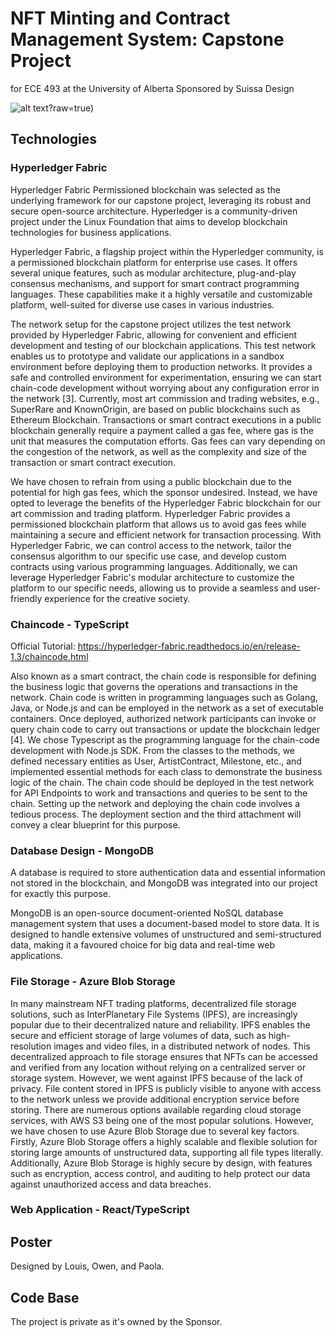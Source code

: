 # NFT Minting and Contract Management System: Capstone Project
for ECE 493 at the University of Alberta
Sponsored by Suissa Design

![alt text](https://github.com/jul-louis/Capstone-NFTMintingContractManagementSystem/blob/main/poster.png)?raw=true)

## Technologies

### Hyperledger Fabric

Hyperledger Fabric Permissioned blockchain was selected as the underlying framework for our capstone project, leveraging its robust and secure open-source architecture. Hyperledger is a community-driven project under the Linux Foundation that aims to develop blockchain technologies for business applications. 

Hyperledger Fabric, a flagship project within the Hyperledger community, is a permissioned blockchain platform for enterprise use cases. It offers several unique features, such as modular architecture, plug-and-play consensus mechanisms, and support for smart contract programming 
languages. These capabilities make it a highly versatile and customizable platform, well-suited for diverse use cases in various industries. 

The network setup for the capstone project utilizes the test network provided by Hyperledger Fabric, allowing for convenient and efficient development and testing of our blockchain applications. This test network enables us to prototype and validate our applications in a sandbox environment before deploying them to production networks. It provides a safe and controlled environment for experimentation, ensuring we can start chain-code development without worrying about any configuration error in the network [3]. 
Currently, most art commission and trading websites, e.g., SuperRare and KnownOrigin, are based on public blockchains such as Ethereum Blockchain. Transactions or smart contract executions in a public blockchain generally require a payment called a gas fee, where gas is the unit that measures the computation efforts. Gas fees can vary depending on the congestion of the network, as well as the complexity and size of the transaction or smart contract execution. 

We have chosen to refrain from using a public blockchain due to the potential for high gas fees, which the sponsor undesired. Instead, we have opted to leverage the benefits of the Hyperledger Fabric blockchain for our art commission and trading platform. Hyperledger Fabric provides a permissioned blockchain platform that allows us to avoid gas fees while maintaining a secure and efficient network for transaction processing. With Hyperledger Fabric, we can control access to the network, tailor the consensus algorithm to our specific use case, and develop custom contracts using various programming languages. Additionally, we can leverage Hyperledger Fabric's modular architecture to customize the platform to our specific needs, allowing us to provide a seamless and user-friendly experience for the creative society. 

### Chaincode - TypeScript
Official Tutorial: https://hyperledger-fabric.readthedocs.io/en/release-1.3/chaincode.html

Also known as a smart contract, the chain code is responsible for defining the business logic that governs the operations and transactions in the network. Chain code is written in programming languages such as Golang, Java, or Node.js and can be employed in the network as a set of executable containers. Once deployed, authorized network participants can invoke or query chain code to carry out transactions or update the blockchain ledger [4]. 
We chose Typescript as the programming language for the chain-code development with Node.js SDK. From the classes to the methods, we defined necessary entities as User, ArtistContract, Milestone, etc., and implemented essential methods for each class to demonstrate the business logic of the chain. 
The chain code should be deployed in the test network for API Endpoints to work and transactions and queries to be sent to the chain. Setting up the network and deploying the chain code involves a tedious process. The deployment section and the third attachment will convey a clear blueprint for this purpose. 


### Database Design - MongoDB

A database is required to store authentication data and essential information not stored in the blockchain, and MongoDB was integrated into our project for exactly this purpose. 

MongoDB is an open-source document-oriented NoSQL database management system that uses a document-based model to store data. It is designed to handle extensive volumes of unstructured and semi-structured data, making it a favoured choice for big data and real-time web applications. 

### File Storage - Azure Blob Storage 

In many mainstream NFT trading platforms, decentralized file storage solutions, such as InterPlanetary File Systems (IPFS), are increasingly popular due to their decentralized nature and reliability. IPFS enables the secure and efficient storage of large volumes of data, such as high-resolution images and video files, in a distributed network of nodes. This decentralized approach to file storage ensures that NFTs can be accessed and verified from any location without relying on a centralized server or storage system. However, we went against IPFS because of the lack of privacy. File content stored in IPFS is publicly visible to anyone with access to the network unless we provide additional encryption service before storing. 
There are numerous options available regarding cloud storage services, with AWS S3 being one of the most popular solutions. However, we have chosen to use Azure Blob Storage due to several key factors. Firstly, Azure Blob Storage offers a highly scalable and flexible solution for storing large amounts of unstructured data, supporting all file types literally. Additionally, Azure Blob Storage is highly secure by design, with features such as encryption, access control, and auditing to help protect our data against unauthorized access and data breaches. 

### Web Application - React/TypeScript



## Poster
Designed by Louis, Owen, and Paola.

## Code Base
The project is private as it's owned by the Sponsor.
